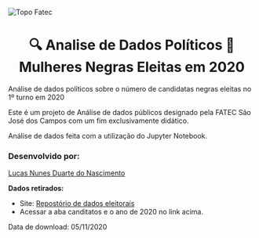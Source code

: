 ![Topo Fatec](https://user-images.githubusercontent.com/71477357/101296199-e51d7300-3800-11eb-98d4-d03efcfdb7eb.png)

# <center> 🔍 Analise de Dados Políticos 💾 <br/> Mulheres Negras Eleitas em 2020  </center>
 Análise de dados políticos sobre o número de candidatas negras eleitas no 1º turno em 2020

Este é um projeto de Análise de dados públicos designado pela FATEC São José dos Campos com um fim exclusivamente didático.

Análise de dados feita com a utilização do Jupyter Notebook.

### Desenvolvido por:
[Lucas Nunes Duarte do Nascimento](https://github.com/Lkduarte)

**Dados retirados:** 

   + Site: [Repostório de dados eleitorais](https://www.tse.jus.br/eleicoes/estatisticas/repositorio-de-dados-eleitorais-1)
   + Acessar a aba canditatos e o ano de 2020 no link acima.
   
Data de download: 05/11/2020
